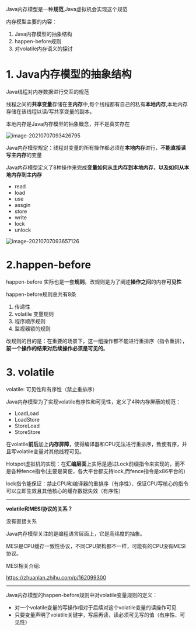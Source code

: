 Java内存模型是一种**规范**,Java虚拟机会实现这个规范



内存模型主要的内容：

1. Java内存模型的抽象结构
2. happen-before规则
3. 对volatile内存语义的探讨



# 1. Java内存模型的抽象结构

Java线程对内存数据进行交互的规范



线程之间的**共享变量**存储在**主内存**中,每个线程都有自己的私有**本地内存**,本地内存存储在该线程以读/写共享变量的副本。



本地内存是Java内存模型的抽象概念，并不是真实存在



![image-20210707093426795](C:\Users\jingbiao9502\AppData\Roaming\Typora\typora-user-images\image-20210707093426795.png)

Java内存模型规定：线程对变量的所有操作都必须在**本地内存**进行，**不能直接读写主内存**的变量



Java内存模型定义了8种操作来完成**变量如何从主内存到本地内存，以及如何从本地内存到主内存**

- read
- load
- use
- assgin
- store
- write
- lock
- unlock

![image-20210707093657126](C:\Users\jingbiao9502\AppData\Roaming\Typora\typora-user-images\image-20210707093657126.png)



# 2.happen-before

happen-before 实际也是一套**规则**。改规则是为了阐述**操作之间**的内存**可见性**



happen-before规则总共有8条

1. 传递性
2. volatile 变量规则
3. 程序顺序规则
4. 监视器锁的规则





改规则的目的是：在重要的场景下，这一组操作都不能进行重排序（指令重排），**前一个操作的结果对后续操作必须是可见的**。



# 3. volatile

volatile: 可见性和有序性（禁止重排序）

Java内存模型为了实现volatile有序性和可见性，定义了4种内存屏蔽的规范：

- LoadLoad
- LoadStore
- StoreLoad
- StoreStore



在volatile**前后**加上**内存屏障**，使得编译器和CPU无法进行重排序，致使有序，并且写volatile变量对其他线程可见。



Hotspot虚拟机的实现：在**汇编层面**上实际是通过Lock前缀指令来实现的，而不是各种fence指令(主要是简便，各大平台都支持lock,而fence指令是x86平台的)



lock指令能保证：禁止CPU和编译器的重排序（有序性）、保证CPU写核心的指令可以立即生效且其他核心的缓存数据失效（有序性）



---



**volatile和MESI协议的关系？**

没有直接关系

Java内存模型关注的是编程语言层面上，它是高纬度的抽象。

MESI是CPU缓存一致性协议，不同CPU架构都不一样，可能有的CPU没有MESI协议。



MESI相关介绍:

https://zhuanlan.zhihu.com/p/162099300

-----



Java内存模型的happen-before规则中对volatile变量规则的定义：

- 对一个volatile变量的写操作相对于后续对这个volatile变量的读操作可见
- 只要变量声明了volatile关键字，写后再读，读必须可见写的值（有序性、可见性）

